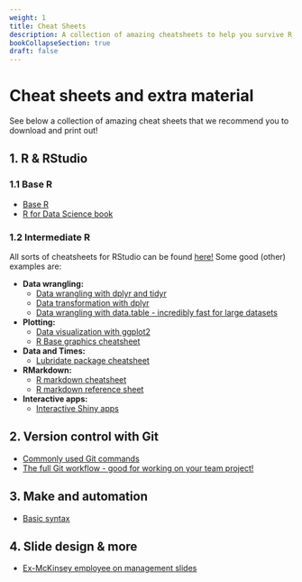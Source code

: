 ```yaml
---
weight: 1
title: Cheat Sheets
description: A collection of amazing cheatsheets to help you survive R, Git, and make!
bookCollapseSection: true
draft: false
---
```


# Cheat sheets and extra material

See below a collection of amazing cheat sheets that we recommend you to download and print out!

## 1. R & RStudio

### 1.1 Base R

- [Base R](https://iqss.github.io/dss-workshops/R/Rintro/base-r-cheat-sheet.pdf)
- [R for Data Science book](https://r4ds.had.co.nz/)

### 1.2 Intermediate R
All sorts of cheatsheets for RStudio can be found [here!](https://rstudio.com/resources/cheatsheets/) Some good (other) examples are:
- __Data wrangling:__
  - [Data wrangling with dplyr and tidyr ](https://rstudio.com/wp-content/uploads/2015/02/data-wrangling-cheatsheet.pdf)
  - [Data transformation with dplyr](https://github.com/rstudio/cheatsheets/raw/main/data-transformation.pdf)
  - [Data wrangling with data.table - incredibly fast for large datasets](https://s3.amazonaws.com/assets.datacamp.com/blog_assets/datatable_Cheat_Sheet_R.pdf)
- __Plotting:__
  - [Data visualization with ggplot2](https://github.com/rstudio/cheatsheets/raw/main/data-visualization-2.1.pdf)
  - [R Base graphics cheatsheet](http://publish.illinois.edu/johnrgallagher/files/2015/10/BaseGraphicsCheatsheet.pdf)
- __Data and Times:__
  - [Lubridate package cheatsheet](https://github.com/rstudio/cheatsheets/raw/main/lubridate.pdf)
- __RMarkdown:__
  - [R markdown cheatsheet](https://github.com/rstudio/cheatsheets/raw/main/rmarkdown-2.0.pdf)
  - [R markdown reference sheet](https://www.rstudio.com/wp-content/uploads/2015/03/rmarkdown-reference.pdf)
- __Interactive apps:__
  - [Interactive Shiny apps](https://shiny.rstudio.com/images/shiny-cheatsheet.pdf)


## 2. Version control with Git

- [Commonly used Git commands](https://education.github.com/git-cheat-sheet-education.pdf)
- [The full Git workflow - good for working on your team project!](../../modules/week3/Git_cheatsheet.pdf)

## 3. Make and automation

- [Basic syntax](https://makefiletutorial.com)


## 4. Slide design & more

- [Ex-McKinsey employee on management slides](https://www.youtube.com/watch?v=B2t2a7IzJMU&list=PLO9mZ8x4h8C7F_UdQvKW685Nvz4OYN6qs&index=2)
